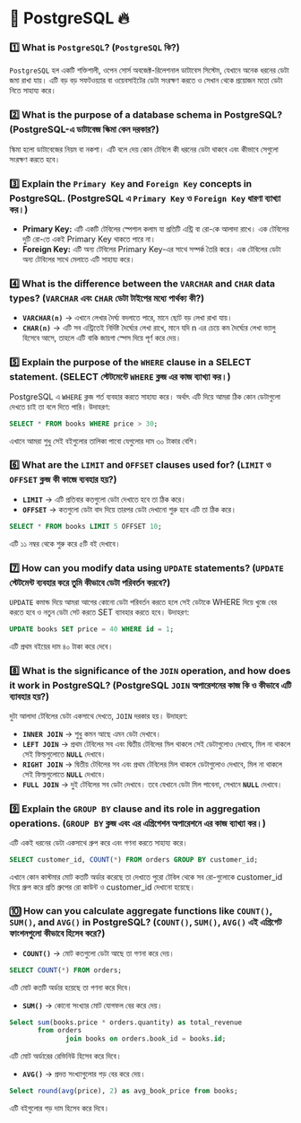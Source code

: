 

# 📘 PostgreSQL 🔥


### 1️⃣ What is `PostgreSQL`? (`PostgreSQL` কি?)
`PostgreSQL` হল একটি শক্তিশালী, ওপেন সোর্স অবজেক্ট-রিলেশনাল ডাটাবেস সিস্টেম, যেখানে অনেক ধরনের ডেটা জমা রাখা যায়। এটি বড় বড় সফটওয়্যার বা ওয়েবসাইটের ডেটা সংরক্ষণ করতে ও সেখান থেকে প্রয়োজন মতো ডেটা নিতে সাহায্য করে।



### 2️⃣ What is the purpose of a database schema in PostgreSQL? (PostgreSQL-এ ডাটাবেজ স্কিমা কেন দরকার?)
স্কিমা হলো ডাটাবেজের নিয়ম বা নকশা। এটি বলে দেয় কোন টেবিলে কী ধরনের ডেটা থাকবে এবং কীভাবে সেগুলো সংরক্ষণ করতে হবে।



### 3️⃣ Explain the `Primary Key` and `Foreign Key` concepts in PostgreSQL. (PostgreSQL এ `Primary Key` ও `Foreign Key` ধারণা ব্যাখ্যা কর।)
- **Primary Key:** এটি একটি টেবিলের স্পেশাল কলাম যা প্রতিটি এন্ট্রি বা রো-কে আলাদা রাখে। এক টেবিলের দুটি রো-তে একই Primary Key থাকতে পারে না।
- **Foreign Key:** এটি অন্য টেবিলের Primary Key-এর সাথে সম্পর্ক তৈরি করে। এক টেবিলের ডেটা অন্য টেবিলের সাথে মেলাতে এটি সাহায্য করে।



### 4️⃣ What is the difference between the `VARCHAR` and `CHAR` data types? (`VARCHAR` এবং `CHAR` ডেটা টাইপের মধ্যে পার্থক্য কী?)
- **`VARCHAR(n)`** → এখানে লেখার দৈর্ঘ্য বদলাতে পারে, মানে ছোট বড় লেখা রাখা যায়।
- **`CHAR(n)`** → এটি সব এন্ট্রিতেই নির্দিষ্ট দৈর্ঘ্যের লেখা রাখে, মানে যদি n এর চেয়ে কম দৈর্ঘ্যের লেখা ভ্যালু হিসেবে আসে, তাহলে এটি বাকি জায়গা স্পেস দিয়ে পূর্ণ করে দেয়।



### 5️⃣ Explain the purpose of the `WHERE` clause in a SELECT statement. (SELECT স্টেটমেন্টে `WHERE` ক্লজ এর কাজ ব্যাখ্যা কর।)
PostgreSQL এ `WHERE` ক্লজ শর্ত ব্যবহার করতে সাহায্য করে। অর্থাৎ এটি দিয়ে আমরা ঠিক কোন ডেটাগুলো দেখতে চাই তা বলে দিতে পারি। উদাহরণ:

```sql
SELECT * FROM books WHERE price > 30;
```

এখানে আমরা শুধু সেই বইগুলোর তালিকা পাবো যেগুলোর দাম ৩০ টাকার বেশি।



### 6️⃣ What are the `LIMIT` and `OFFSET` clauses used for? (`LIMIT` ও `OFFSET` ক্লজ কী কাজে ব্যবহার হয়?)
- **`LIMIT`** → এটি প্রতিবার কতগুলো ডেটা দেখাতে হবে তা ঠিক করে।
- **`OFFSET`** → কতগুলো ডেটা বাদ দিয়ে তারপর ডেটা দেখানো শুরু হবে এটি তা ঠিক করে।

```sql
SELECT * FROM books LIMIT 5 OFFSET 10;
```

এটি ১১ নম্বর থেকে শুরু করে ৫টি বই দেখাবে।



### 7️⃣ How can you modify data using `UPDATE` statements? (`UPDATE` স্টেটমেন্ট ব্যবহার করে তুমি কীভাবে ডেটা পরিবর্তন করবে?)
`UPDATE` কমান্ড দিয়ে আমরা আগের কোনো ডেটা পরিবর্তন করতে হলে সেই ডেটাকে WHERE দিয়ে খুজে বের করতে হবে ও নতুন ডেটা সেট করতে SET ব্যাবহার করতে হবে। উদাহরণ:

```sql
UPDATE books SET price = 40 WHERE id = 1;
```

এটি প্রথম বইয়ের দাম ৪০ টাকা করে দেবে।



### 8️⃣ What is the significance of the `JOIN` operation, and how does it work in PostgreSQL? (PostgreSQL `JOIN` অপারেশনের কাজ কি ও কীভাবে এটি ব্যাবহার হয়?)
দুটা আলাদা টেবিলের ডেটা একসাথে দেখতে, `JOIN` দরকার হয়। উদাহরণ:
- **`INNER JOIN`** → শুধু কমন আছে এমন ডেটা দেখাবে।
- **`LEFT JOIN`** → প্রথম টেবিলের সব এবং দ্বিতীয় টেবিলের মিল থাকলে সেই ডেটাগুলোও দেখাবে, মিল না থাকলে সেই ফিল্ডগুলোতে **`NULL`** দেখাবে।
- **`RIGHT JOIN`** → দ্বিতীয় টেবিলের সব এবং প্রথম টেবিলের মিল থাকলে ডেটাগুলোও দেখাবে, মিল না থাকলে সেই ফিল্ডগুলোতে **`NULL`** দেখাবে।
- **`FULL JOIN`** →  দুই টেবিলের সব ডেটা দেখাবে। তবে যেখানে ডেটা মিল পাবেনা, সেখানে **`NULL`** দেখাবে।



### 9️⃣ Explain the `GROUP BY` clause and its role in aggregation operations. (`GROUP BY` ক্লজ এবং এর এগ্রিগেশন অপারেশনে এর কাজ ব্যাখ্যা কর।)
এটি একই ধরনের ডেটা একসাথে গ্রুপ করে এবং গণনা করতে সাহায্য করে।

```sql
SELECT customer_id, COUNT(*) FROM orders GROUP BY customer_id;
```

এখানে কোন কাস্টমার মোট কতটি অর্ডার করেছে তা দেখাতে পুরো টেবিল থেকে সব রো-গুলোকে customer_id দিয়ে গ্রুপ করে প্রতি গ্রুপের রো কাউন্ট ও customer_id দেখানো হয়েছে।



### 🔟 How can you calculate aggregate functions like `COUNT()`, `SUM()`, and `AVG()` in PostgreSQL? (`COUNT()`, `SUM()`, `AVG()` এই এগ্রিগেট ফাংশনগুলো কীভাবে হিসেব করে?)
- **`COUNT()`** → মোট কতগুলো ডেটা আছে তা গণনা করে দেয়।
```sql
SELECT COUNT(*) FROM orders;
```
এটি মোট কতটি অর্ডার হয়েছে তা গণনা করে দিবে।


- **`SUM()`** → কোনো সংখ্যার মোট যোগফল বের করে দেয়।
```sql
Select sum(books.price * orders.quantity) as total_revenue
       from orders
              join books on orders.book_id = books.id;
```
এটি মোট অর্ডারের রেভিনিউ হিসেব করে দিবে।


- **`AVG()`** → প্রদত্ত সংখ্যাগুলোর গড় বের করে দেয়।
```sql
Select round(avg(price), 2) as avg_book_price from books;
```
এটি বইগুলোর গড় দাম হিসেব করে দিবে।
